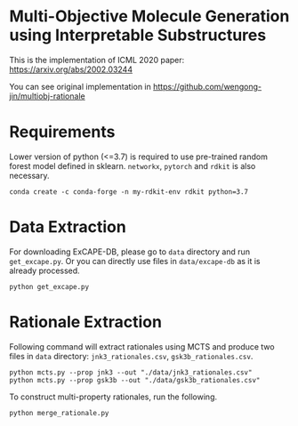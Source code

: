 # Multi-Objective Molecule Generation using Interpretable Substructures

This is the implementation of ICML 2020 paper: https://arxiv.org/abs/2002.03244

You can see original implementation in https://github.com/wengong-jin/multiobj-rationale



# Requirements

Lower version of python (<=3.7) is required to use pre-trained random forest model defined in sklearn. `networkx`, `pytorch` and `rdkit` is also necessary.

```
conda create -c conda-forge -n my-rdkit-env rdkit python=3.7
```



# Data Extraction

For downloading ExCAPE-DB, please go to `data` directory and run `get_excape.py`. Or you can directly use files in `data/excape-db` as it is already processed.

```
python get_excape.py
```



# Rationale Extraction

Following command will extract rationales using MCTS and produce two files in `data` directory: `jnk3_rationales.csv`, `gsk3b_rationales.csv`.

```
python mcts.py --prop jnk3 --out "./data/jnk3_rationales.csv"
python mcts.py --prop gsk3b --out "./data/gsk3b_rationales.csv"
```

To construct multi-property rationales, run the following.

```
python merge_rationale.py
```

